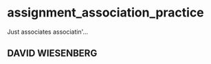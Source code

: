 # assignment_association_practice

Just associates associatin'...

DAVID WIESENBERG
----------------


